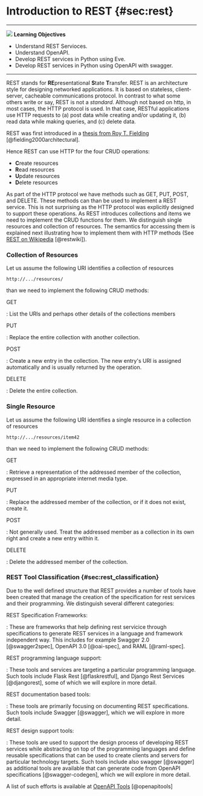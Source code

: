 # Introduction to REST {#sec:rest}

---

![](images/learning.png) **Learning Objectives**

* Understand REST Servioces.
* Understand OpenAPI.
* Develop REST services in Python using Eve.
* Develop REST services in Python using OpenAPI with swagger.

---



REST stands for **RE**presentational **S**tate **T**ransfer. REST is an
architecture style for designing networked applications. It is based on
stateless, client-server, cacheable communications protocol. In contrast
to what some others write or say, REST is not a *standard*. Although not
based on http, in most cases, the HTTP protocol is used. In that case,
RESTful applications use HTTP requests to (a) post data while creating
and/or updating it, (b) read data while making queries, and (c) delete
data.

REST was first introduced in a [thesis from Roy T. Fielding](https://www.ics.uci.edu/~fielding/pubs/dissertation/top.htm)
[@fielding2000architectural].

Hence REST can use HTTP for the four CRUD operations:

* **C**reate resources
* **R**ead resources
* **U**pdate resources
* **D**elete resources

As part of the HTTP protocol we have methods such as GET, PUT, POST, and
DELETE. These methods can than be used to implement a REST service. This
is not surprising as the HTTP protocol was explicitly designed to
support these operations. As REST introduces collections and items we
need to implement the CRUD functions for them. We distinguish single
resources and collection of resources. The semantics for accessing them
is explained next illustrating how to implement them with HTTP methods
(See [REST on Wikipedia](https://en.wikipedia.org/wiki/Representational_state_transfer)
[@restwiki]).

### Collection of Resources

Let us assume the following URI identifies a collection of resources

`http://.../resources/`

than we need to implement the following CRUD methods:

GET

:   List the URIs and perhaps other details of the collections members

PUT

:   Replace the entire collection with another collection.

POST

:   Create a new entry in the collection. The new entry's URI is
    assigned automatically and is usually returned by the operation.

DELETE

:   Delete the entire collection.

### Single Resource

Let us assume the following URI identifies a single resource in a
collection of resources

`http://.../resources/item42`

than we need to implement the following CRUD methods:

GET

:   Retrieve a representation of the addressed member of the collection,
    expressed in an appropriate internet media type.

PUT

:   Replace the addressed member of the collection, or if it does not
    exist, create it.

POST

:   Not generally used. Treat the addressed member as a collection in
    its own right and create a new entry within it.

DELETE

:   Delete the addressed member of the collection.

### REST Tool Classification {#sec:rest_classification}

Due to the well defined structure that REST provides a number of tools
have been created that manage the creation of the specification for rest
services and their programming. We distinguish several different
categories:

REST Specification Frameworks:

: These are frameworks that help defining rest servicice through
  specifications to generate REST services in a language and framework
  independent way. This includes for example Swagger 2.0 [@swagger2spec],
  OpenAPI 3.0 [@oai-spec], and RAML [@raml-spec].

REST programming language support:

: These tools and services are targeting a particular programming
  language. Such tools include Flask Rest [@flaskrestful], and Django Rest
  Services [@djangorest], some of which we will explore in more detail.

REST documentation based tools:

: These tools are primarily focusing on documenting REST specifications.
  Such tools include Swagger [@swagger], which we will explore in more 
  detail.

REST design support tools:

: These tools are used to support the design process of developing
  REST services while abstracting on top of the programming languages
  and define reusable specifications that can be used to create
  clients and servers for particular technology targets. Such tools
  include also swagger [@swagger] as additional tools are available that can
  generate code from OpenAPI specifications [@swagger-codegen], which we will 
  explore in more detail.

A list of such efforts is available at [OpenAPI Tools](https://openapi.tools/)
[@openapitools]


